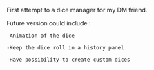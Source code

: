 First attempt to a dice manager for my DM friend.

Future version could include :

    -Animation of the dice

    -Keep the dice roll in a history panel

    -Have possibility to create custom dices